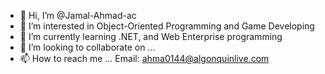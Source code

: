 - 👋 Hi, I’m @Jamal-Ahmad-ac
- 👀 I’m interested in Object-Oriented Programming and Game Developing
- 🌱 I’m currently learning .NET, and Web Enterprise programming
- 💞️ I’m looking to collaborate on ...
- 📫 How to reach me ...  Email: ahma0144@algonquinlive.com

<!---
Jamal-Ahmad-ac/Jamal-Ahmad-ac is a ✨ special ✨ repository because its `README.md` (this file) appears on your GitHub profile.
You can click the Preview link to take a look at your changes.
--->
